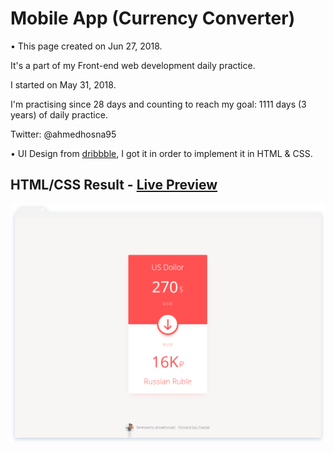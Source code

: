 # Mobile App (Currency Converter)

• This page created on Jun 27, 2018.

It's a part of my Front-end web development daily practice.

I started on May 31, 2018.

I'm practising since 28 days and counting to reach my goal: 1111 days (3 years) of daily practice.

Twitter: @ahmedhosna95

• UI Design from [dribbble](https://dribbble.com/shots/3667983-Currency-converter/attachments/820470), I got it in order to implement it in HTML & CSS.

## HTML/CSS Result - [Live Preview](https://cdn.rawgit.com/ahmedhosna95/Front-end-Daily-Practice/d79d3cdc/Day028/currency_converter/index.html)

![](assets/img/frame-generic.png)
